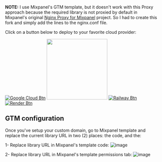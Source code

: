 **NOTE:** I use Mixpanel's GTM template, but it doesn't work with this Proxy approach because the required library is not proxied by default in Mixpanel's original [Nginx Proxy for Mixpanel](https://github.com/mixpanel/tracking-proxy) project. So I had to create this fork and simply add the lines to the nginx.conf file.

Click on a button below to deploy to your favorite cloud provider:

[![Google Cloud Btn]][Google Cloud Deploy]
[<img src=https://www.deploytodo.com/do-btn-blue.svg width=198px />][Digital Ocean Deploy]
[![Railway Btn]][Railway Deploy]
[![Render Btn]][Render Deploy]


<!-- URLS -->
[Google Cloud Btn]: https://binbashbanana.github.io/deploy-buttons/buttons/remade/googlecloud.svg
[Google Cloud Deploy]: https://deploy.cloud.run

[Digital Ocean Btn]: https://www.deploytodo.com/do-btn-blue.svg
[Digital Ocean Deploy]: https://cloud.digitalocean.com/apps/new?repo=https://github.com/AgustinPelaez/mixpanel-tracking-proxy-with-gtm/tree/master

[Railway Btn]: https://binbashbanana.github.io/deploy-buttons/buttons/remade/railway.svg
[Railway Deploy]: https://railway.app/template/_RaWSW

[Render Btn]: https://binbashbanana.github.io/deploy-buttons/buttons/remade/render.svg
[Render Deploy]: https://render.com/deploy?repo=https://github.com/AgustinPelaez/mixpanel-tracking-proxy-with-gtm

## GTM configuration
Once you've setup your custom domain, go to Mixpanel template and replace the current library URL in two (2) places: the code, and the:

1- Replace library URL in Mixpanel's template code:
![image](https://github.com/user-attachments/assets/22517234-bde2-40bd-aabb-769f719f6891)

2- Replace library URL in Mixpanel's template permissions tab:
![image](https://github.com/user-attachments/assets/d6077120-30c8-4168-b03e-dc7f6e5fcfec)
